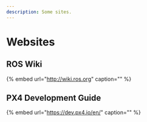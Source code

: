 ```yaml
---
description: Some sites.
---
```


# Websites

## ROS Wiki

{% embed url="http://wiki.ros.org" caption="" %}

## PX4 Development Guide

{% embed url="https://dev.px4.io/en/" caption="" %}

